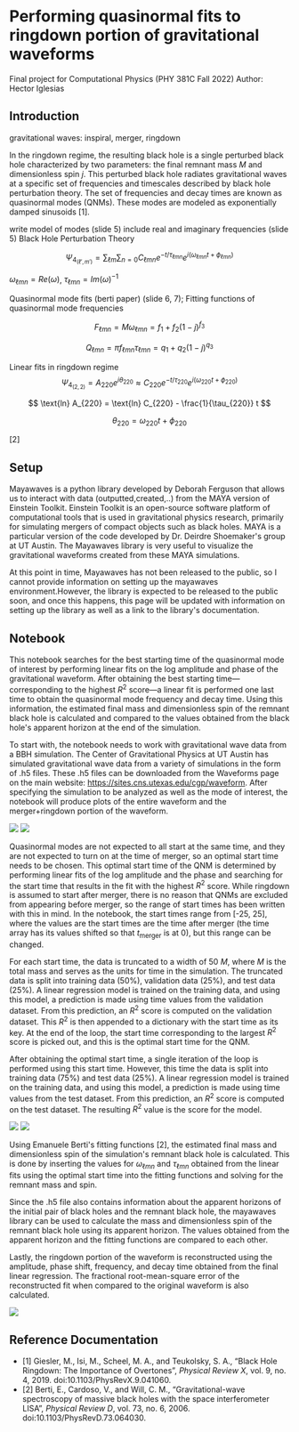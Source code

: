 # Performing quasinormal fits to ringdown portion of gravitational waveforms

Final project for Computational Physics (PHY 381C Fall 2022)
Author: Hector Iglesias

##  Introduction


gravitational waves: inspiral, merger, ringdown


In the ringdown regime, the resulting black hole is a single perturbed black hole characterized by two parameters: the final remnant mass $M$ and dimensionless spin $j$. This perturbed black hole radiates gravitational waves at a specific set of frequencies and timescales described by black hole perturbation theory. The set of frequencies and decay times are known as quasinormal modes (QNMs). These modes are modeled as exponentially damped sinusoids [1].

write model of modes (slide 5)
include real and imaginary frequencies (slide 5)
Black Hole Perturbation Theory

$$
\Psi_{4_{(\ell',m')}} = \sum_{\ell m} \sum_{n=0} C_{\ell m n} e^{-t/\tau_{\ell m n}} e^{i (\omega_{\ell m n} t + \phi_{\ell m n})}
$$

$\omega_{\ell m n} = Re(\omega)$, $\tau_{\ell m n} = Im (\omega)^{-1}$



Quasinormal mode fits (berti paper) (slide 6, 7); Fitting functions of quasinormal mode frequencies

$$
F_{\ell m n} = M \omega_{\ell m n} = f_1 + f_2 (1-j)^{f_3}
$$

$$
Q_{\ell m n} = \pi f_{\ell m n} \tau_{\ell m n} = q_1 + q_2 (1-j)^{q_3}
$$


Linear fits in ringdown regime
$$
\Psi_{4_{(2,2)}} = A_{220} e^{i \theta_{220}} \approx C_{220} e^{-t/\tau_{220}} e^{i (\omega_{220} t + \phi_{220})}
$$

$$
\text{ln} A_{220} = \text{ln} C_{220} - \frac{1}{\tau_{220}} t
$$

$$
\theta_{220} = \omega_{220} t + \phi_{220}
$$

[2]


## Setup
Mayawaves is a python library developed by Deborah Ferguson that allows us to interact with data (outputted,created,..) from the MAYA version of Einstein Toolkit. Einstein Toolkit is an open-source software platform of computational tools that is used in gravitational physics research, primarily for simulating mergers of compact objects such as black holes. MAYA is a particular version of the code developed by Dr. Deirdre Shoemaker's group at UT Austin. The Mayawaves library is very useful to visualize the gravitational waveforms created from these MAYA simulations.

At this point in time, Mayawaves has not been released to the public, so I cannot provide information on setting up the mayawaves environment.However, the library is expected to be released to the public soon, and once this happens, this page will be updated with information on setting up the library as well as a link to the library's documentation.

## Notebook
This notebook searches for the best starting time of the quasinormal mode of interest by performing linear fits on the log amplitude and phase of the gravitational waveform. After obtaining the best starting time—corresponding to the highest $R^2$ score—a linear fit is performed one last time to obtain the quasinormal mode frequency and decay time. Using this information, the estimated final mass and dimensionless spin of the remnant black hole is calculated and compared to the values obtained from the black hole's apparent horizon at the end of the simulation.

To start with, the notebook needs to work with gravitational wave data from a BBH simulation. The Center of Gravitational Physics at UT Austin has simulated gravitational wave data from a variety of simulations in the form of .h5 files. These .h5 files can be downloaded from the Waveforms page on the main website: https://sites.cns.utexas.edu/cgp/waveform. After specifying the simulation to be analyzed as well as the mode of interest, the notebook will produce plots of the entire waveform and the merger+ringdown portion of the waveform.

![](resources/D11_q1_a1_0_0_0_a2_0_0_-0.6_m240-plot.png)
![](resources/D11_q1_a1_0_0_0_a2_0_0_-0.6_m240-merger+ringdown-plot.png)

Quasinormal modes are not expected to all start at the same time, and they are not expected to turn on at the time of merger, so an optimal start time needs to be chosen. This optimal start time of the QNM is determined by performing linear fits of the log amplitude and the phase and searching for the start time that results in the fit with the highest $R^2$ score. While ringdown is assumed to start after merger, there is no reason that QNMs are excluded from appearing before merger, so the range of start times has been written with this in mind. In the notebook, the start times range from [-25, 25], where the values are the start times are the time after merger (the time array has its values shifted so that $t_{\text{merger}}$ is at 0), but this range can be changed. 

For each start time, the data is truncated to a width of 50 $M$, where $M$ is the total mass and serves as the units for time in the simulation. The truncated data is split into training data (50%), validation data (25%), and test data (25%). A linear regression model is trained on the training data, and using this model, a prediction is made using time values from the validation dataset. From this prediction, an $R^2$ score is computed on the validation dataset. This $R^2$ is then appended to a dictionary with the start time as its key. At the end of the loop, the start time corresponding to the largest $R^2$ score is picked out, and this is the optimal start time for the QNM.

After obtaining the optimal start time, a single iteration of the loop is performed using this start time. However, this time the data is split into training data (75%) and test data (25%). A linear regression model is trained on the training data, and using this model, a prediction is made using time values from the test dataset. From this prediction, an $R^2$ score is computed on the test dataset. The resulting $R^2$ value is the score for the model.


![](resources/comparison_test_predicted_log_amp.png)
![](resources/comparison_test_predicted_phase.png)


Using Emanuele Berti's fitting functions [2], the estimated final mass and dimensionless spin of the simulation's remnant black hole is calculated. This is done by inserting the values for $\omega_{\ell m n}$ and $\tau_{\ell m n}$ obtained from the linear fits using the optimal start time into the fitting functions and solving for the remnant mass and spin.

Since the .h5 file also contains information about the apparent horizons of the initial pair of black holes and the remnant black hole, the mayawaves library can be used to calculate the mass and dimensionless spin of the remnant black hole using its apparent horizon. The values obtained from the apparent horizon and the fitting functions are compared to each other.

Lastly, the ringdown portion of the waveform is reconstructed using the amplitude, phase shift, frequency, and decay time obtained from the final linear regression. The fractional root-mean-square error of the reconstructed fit when compared to the original waveform is also calculated.

![](resources/reconstructed_qnm_fit.png)

## Reference Documentation

* [1] Giesler, M., Isi, M., Scheel, M. A., and Teukolsky, S. A., “Black Hole Ringdown: The Importance of Overtones”, <i>Physical Review X</i>, vol. 9, no. 4, 2019. doi:10.1103/PhysRevX.9.041060.
* [2] Berti, E., Cardoso, V., and Will, C. M., “Gravitational-wave spectroscopy of massive black holes with the space interferometer LISA”, <i>Physical Review D</i>, vol. 73, no. 6, 2006. doi:10.1103/PhysRevD.73.064030.
